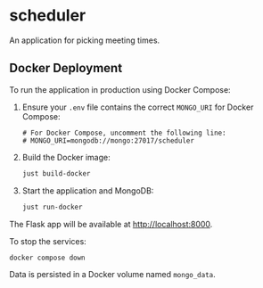 # scheduler
An application for picking meeting times.

## Docker Deployment

To run the application in production using Docker Compose:

1. Ensure your `.env` file contains the correct `MONGO_URI` for Docker Compose:

   ```
   # For Docker Compose, uncomment the following line:
   # MONGO_URI=mongodb://mongo:27017/scheduler
   ```

2. Build the Docker image:

   ```bash
   just build-docker
   ```

3. Start the application and MongoDB:

   ```bash
   just run-docker
   ```

The Flask app will be available at [http://localhost:8000](http://localhost:8000).

To stop the services:

```bash
docker compose down
```

Data is persisted in a Docker volume named `mongo_data`.
